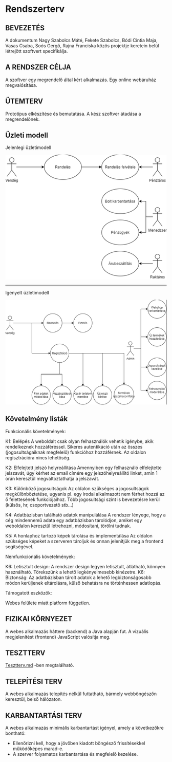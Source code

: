
# Rendszerterv

## BEVEZETÉS


A dokumentum Nagy Szabolcs Máté, Fekete Szabolcs, Bódi Cintia Maja, Vasas Csaba, Soós Gergő, Rajna Franciska közös projektje
keretein belül létrejött szoftvert specifikálja.


A RENDSZER CÉLJA
-----------------------------
A szoftver egy megrendelő által kért alkalmazás.
Egy online webáruház megvalósítása.

ÜTEMTERV
-----------------------------

Prototípus elkészítése és bemutatása.
A kész szoftver átadása a megrendelőnek.



Üzleti modell
-----------------------------

 Jelenlegi üzletimodell

 ![jelenlegiuzletimodell](https://github.com/ShuoTheOne/AFP2_Genshin/blob/main/docs/imgs/jelenlegiuzletimodell.png)

  -----------------------------
Igenyelt üzletimodell 

 ![igenyeltuzletimodell](https://github.com/ShuoTheOne/AFP2_Genshin/blob/main/docs/imgs/igenyeltuzletimodell.png)

Követelmény listák
-----------------------------

Funkcionális követelmények:

K1: Belépés
A weboldalt csak olyan felhasználók vehetik igénybe, akik rendelkeznek hozzáféréssel. Sikeres autentikáció után az összes (jogosultságaiknak megfelelő) funkcióhoz hozzáférnek. Az oldalon regisztrációra nincs lehetőség.

K2: Elfelejtett jelszó helyreállítása
Amennyiben egy felhasználó elfelejtette jelszavát, úgy kérhet az email címére egy jelszóhelyreállító linket, amin 1 órán keresztül megváltoztathatja a jelszavát.

K3: Különböző jogosultságok
Az oldalon szükséges a jogosultságok megkülönböztetése, ugyanis pl. egy irodai alkalmazott nem férhet hozzá az ő felettesének funkciójaihoz. Több jogosultsági szint is bevezetésre kerül (külsős, hr, csoportvezető stb...)

K4: Adatbázisban található adatok manipulálása
A rendszer lényege, hogy a cég mindennemű adata egy adatbázisban tárolódjon, amiket egy weboldalon keresztül létrehozni, módosítani, törölni tudnak.

K5: A honlaphoz tartozó képek tárolása és implementálása
Az oldalon szükséges képeket a szerveren tároljuk és onnan jelenítjük meg a frontend segítségével.

Nemfunkcionális követelmények:

K6: Letisztult design:
A rendszer design legyen letisztult, átlátható, könnyen használható. Törekszünk a lehető legkényelmesebb kinézetre.
K6: Biztonság:
Az adatbázisban tárolt adatok a lehető legbiztonságosabb módon kerüljenek eltárolásra, külső behatásra ne történhessen adatlopás.

Támogatott eszközök:

Webes felülete miatt platform független.


FIZIKAI KÖRNYEZET
-----------------------------
A webes alkalmazás háttere (backend) a Java alapján fut. A vizuális megjelenítést (frontend) JavaScript valósítja meg.


TESZTTERV
-----------------------------

[Tesztterv.md](https://github.com/ShuoTheOne/AFP2_Genshin/blob/main/docs/Tesztterv.md "Tesztterv.md") -ben megtalálható.

TELEPÍTÉSI TERV
-----------------------------

A webes alkalmazás telepítés nélkül futtatható, bármely webböngészőn keresztül, belső hálózaton.

KARBANTARTÁSI TERV
-----------------------------

A webes alkalmazás minimális karbantartást igényel, amely a következőkre bontható:
- Ellenőrizni kell, hogy a jövőben kiadott böngésző frissítésekkel működőképes marad-e.
- A szerver folyamatos karbantartása és megfelelő kezelése.